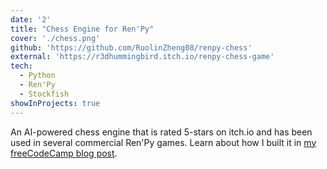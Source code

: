 ```yaml
---
date: '2'
title: "Chess Engine for Ren'Py"
cover: './chess.png'
github: 'https://github.com/RuolinZheng08/renpy-chess'
external: 'https://r3dhummingbird.itch.io/renpy-chess-game'
tech:
  - Python
  - Ren'Py
  - Stockfish
showInProjects: true
---
```


An AI-powered chess engine that is rated 5-stars on itch.io and has been used in several commercial Ren'Py games. Learn about how I built it in [my freeCodeCamp blog post](https://www.freecodecamp.org/news/how-i-built-my-one-person-open-source-project/).